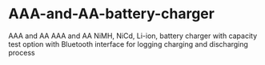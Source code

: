 # AAA-and-AA-battery-charger
AAA and AA  AAA and AA NiMH, NiCd, Li-ion, battery charger with capacity test option with Bluetooth interface for logging charging and discharging process
